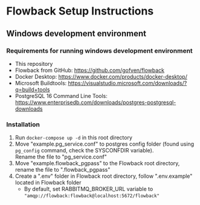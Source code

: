 # Flowback Setup Instructions
## Windows development environment

### Requirements for running windows development environment
- This repository
- Flowback from GitHub: https://github.com/gofven/flowback
- Docker Desktop: https://www.docker.com/products/docker-desktop/
- Microsoft Buildtools: https://visualstudio.microsoft.com/downloads/?q=build+tools
- PostgreSQL 16 Command Line Tools: https://www.enterprisedb.com/downloads/postgres-postgresql-downloads

### Installation
1) Run `docker-compose up -d` in this root directory
2) Move "example.pg_service.conf" to postgres config folder (found using `pg_config` command, check the SYSCONFDIR variable).\
Rename the file to "pg_service.conf"
3) Move "example.flowback_pgpass" to the Flowback root directory, rename the file to ".flowback_pgpass"
4) Create a ".env" folder in Flowback root directory, follow ".env.example" located in Flowback folder
    - By default, set RABBITMQ_BROKER_URL variable to `"amqp://flowback:flowback@localhost:5672/flowback"`

 